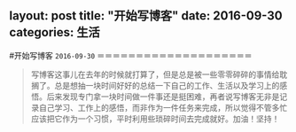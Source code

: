 layout: post
title:  "开始写博客"
date:   2016-09-30
categories: 生活
------------------------------------
#开始写博客
`2016-09-30`
＝＝＝＝＝＝＝＝＝＝＝＝＝＝＝＝＝＝＝＝
>写博客这事儿在去年的时候就打算了，但是总是被一些零零碎碎的事情给耽搁了。总是想抽一块时间好好的总结一下自己的工作、生活以及学习上的感悟。后来发现专门拿一块时间做一件事还是挺困难，再者说写博客无非是记录自己学习、工作上的感悟，而非作为一件任务来完成，所以觉得不管多忙应该把它作为一个习惯，平时利用些琐碎时间去完成就好。加油！坚持！